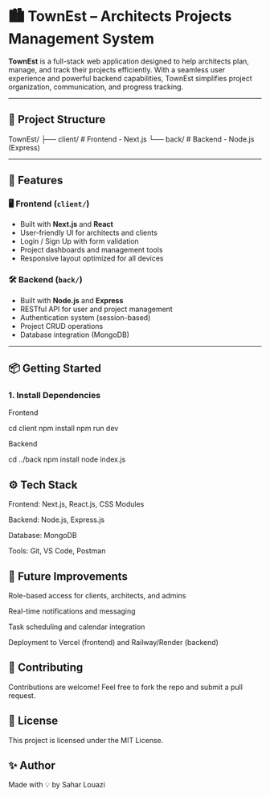 # 🏙️ TownEst – Architects Projects Management System

**TownEst** is a full-stack web application designed to help architects plan, manage, and track their projects efficiently. With a seamless user experience and powerful backend capabilities, TownEst simplifies project organization, communication, and progress tracking.

---

## 🧱 Project Structure
TownEst/
├── client/ # Frontend - Next.js
└── back/ # Backend - Node.js (Express)


---

## 🚀 Features

### 🖥️ Frontend (`client/`)
- Built with **Next.js** and **React**
- User-friendly UI for architects and clients
- Login / Sign Up with form validation
- Project dashboards and management tools
- Responsive layout optimized for all devices

### 🛠️ Backend (`back/`)
- Built with **Node.js** and **Express**
- RESTful API for user and project management
- Authentication system (session-based)
- Project CRUD operations
- Database integration (MongoDB)

---

## 📦 Getting Started

### 1. Install Dependencies
Frontend

cd client
npm install
npm run dev

Backend

cd ../back
npm install
node index.js

## ⚙️ Tech Stack
Frontend: Next.js, React.js, CSS Modules

Backend: Node.js, Express.js

Database: MongoDB 

Tools: Git, VS Code, Postman

## 📌 Future Improvements
Role-based access for clients, architects, and admins

Real-time notifications and messaging

Task scheduling and calendar integration

Deployment to Vercel (frontend) and Railway/Render (backend)

## 🙌 Contributing
Contributions are welcome! Feel free to fork the repo and submit a pull request.

## 📄 License
This project is licensed under the MIT License.

## ✨ Author
Made with 💡 by Sahar Louazi




